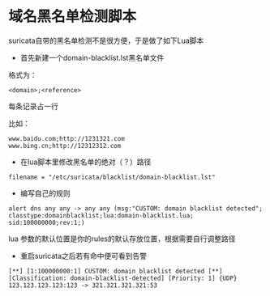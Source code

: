 # 域名黑名单检测脚本

suricata自带的黑名单检测不是很方便，于是做了如下Lua脚本

- 首先新建一个domain-blacklist.lst黑名单文件

格式为：
```
<domain>;<reference>
```
每条记录占一行  

比如：
```
www.baidu.com;http://1231321.com
www.bing.cn;http://12312312.com
```

- 在lua脚本里修改黑名单的绝对（？）路径

```
filename = "/etc/suricata/blacklist/domain-blacklist.lst"
```

- 编写自己的规则

```
alert dns any any -> any any (msg:"CUSTOM: domain blacklist detected"; classtype:domainblacklist;lua:domain-blacklist.lua; sid:100000000;rev:1;)
``` 

lua 参数的默认位置是你的rules的默认存放位置，根据需要自行调整路径

- 重启suricata之后若有命中便可看到告警

```
[**] [1:100000000:1] CUSTOM: domain blacklist detected [**] [Classification: domain-blacklist-detected] [Priority: 1] {UDP} 123.123.123.123:123 -> 321.321.321.321:53
```
